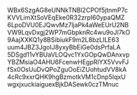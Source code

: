 WBx6SzgAG8eUNNkTNBl2CPOf5jtnmP7c
KVVLimXtSoVEqEke0R32zrpI60ypaQMZ
6LpoDVU0EJQwvMz7ljaPk4aWeEUrU2NB
VW9LqvDxgj2WP7mGbpknRc4wu9oJI7kO
9AajXXKQ1y8BSibiukF9m2L8bzLILE63
uum4JBZ3JgoIJ8yxyBbEiGe0dsPrfaLA
5DSgd11vYBUaVLOQvc1YxGOpQwDAnxvp
YBZMsiaO4AHU6FcenwHEgpRlYX5VvvFJ
fSx0OsUuDvQPoZguOoEiZUohtudVV8kA
4cRc9xxrQHK9hgBzmotkVM1cDnp5IqxU
wgxjxuckiaiguexBjkDASewk0czTMnuc
